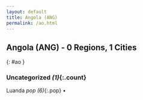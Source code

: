```yaml
---
layout: default
title: Angola (ANG)
permalink: /ao.html
---
```



## Angola (ANG) - 0 Regions, 1 Cities
{: #ao }





### Uncategorized _(1)_{:.count}


Luanda  _pop (6)_{:.pop} •


 
